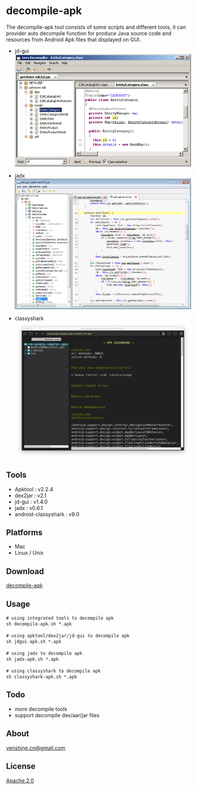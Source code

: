 # decompile-apk
The decompile-apk tool consists of some scripts and different tools, it can provider auto decompile function for produce Java source code and resources from Android Apk files that displayed on GUI.

* jd-gui  
![jd-gui](screenshot/jd-gui.png)

* jadx  
![jadx](screenshot/jadx.png)

* classyshark  
![classyshark](screenshot/classyshark.png)

## Tools
* Apktool : v2.2.4
* dex2jar : v2.1
* jd-gui : v1.4.0
* jadx : v0.6.1
* android-classyshark : v8.0

## Platforms
* Mac
* Linux / Unix

## Download
[decompile-apk](https://github.com/venshine/decompile-apk/releases)

## Usage

```shell
# using integrated tools to decompile apk
sh decompile-apk.sh *.apk

# using apktool/dex2jar/jd-gui to decompile apk
sh jdgui-apk.sh *.apk

# using jadx to decompile apk
sh jadx-apk.sh *.apk

# using classyshark to decompile apk
sh classyshark-apk.sh *.apk

```

## Todo
* more decompile tools
* support decompile dex/aar/jar files

## About
[venshine.cn@gmail.com](venshine.cn@gmail.com)

## License
[Apache 2.0](http://www.apache.org/licenses/LICENSE-2.0.html)